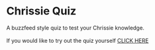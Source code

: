 # Chrissie Quiz
A buzzfeed style quiz to test your Chrissie knowledge.
<br>
<br>
If you would like to try out the quiz yourself [CLICK HERE](https://chrissietina92.github.io/chrissieQuiz2/)
